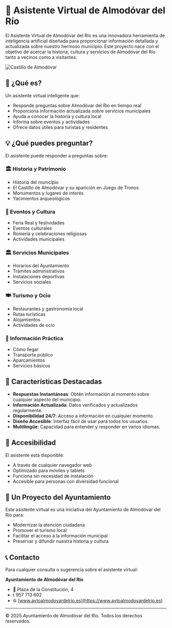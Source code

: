 # 🏰 Asistente Virtual de Almodóvar del Río

El Asistente Virtual de Almodóvar del Río es una innovadora herramienta de inteligencia artificial diseñada para proporcionar información detallada y actualizada sobre nuestro hermoso municipio. Este proyecto nace con el objetivo de acercar la historia, cultura y servicios de Almodóvar del Río tanto a vecinos como a visitantes.

![Castillo de Almodóvar](public/castillo-background.jpg)

## 🤖 ¿Qué es?

Un asistente virtual inteligente que:
- Responde preguntas sobre Almodóvar del Río en tiempo real
- Proporciona información actualizada sobre servicios municipales
- Ayuda a conocer la historia y cultura local
- Informa sobre eventos y actividades
- Ofrece datos útiles para turistas y residentes

## 💡 ¿Qué puedes preguntar?

El asistente puede responder a preguntas sobre:

### 🏛️ Historia y Patrimonio
- Historia del municipio
- El Castillo de Almodóvar y su aparición en Juego de Tronos
- Monumentos y lugares de interés
- Yacimientos arqueológicos

### 📅 Eventos y Cultura
- Feria Real y festividades
- Eventos culturales
- Romería y celebraciones religiosas
- Actividades municipales

### 🏛️ Servicios Municipales
- Horarios del Ayuntamiento
- Trámites administrativos
- Instalaciones deportivas
- Servicios sociales

### 🍽️ Turismo y Ocio
- Restaurantes y gastronomía local
- Rutas turísticas
- Alojamientos
- Actividades de ocio

### 🚌 Información Práctica
- Cómo llegar
- Transporte público
- Aparcamientos
- Servicios básicos

## 🌟 Características Destacadas

- **Respuestas Instantáneas**: Obtén información al momento sobre cualquier aspecto del municipio.
- **Información Actualizada**: Datos verificados y actualizados regularmente.
- **Disponibilidad 24/7**: Acceso a información en cualquier momento.
- **Diseño Accesible**: Interfaz fácil de usar para todos los usuarios.
- **Multilingüe**: Capacidad para entender y responder en varios idiomas.

## 📱 Accesibilidad

El asistente está disponible:
- A través de cualquier navegador web
- Optimizado para móviles y tablets
- Funciona sin necesidad de instalación
- Accesible para personas con diversidad funcional

## 🤝 Un Proyecto del Ayuntamiento

Este asistente virtual es una iniciativa del Ayuntamiento de Almodóvar del Río para:
- Modernizar la atención ciudadana
- Promover el turismo local
- Facilitar el acceso a la información municipal
- Preservar y difundir nuestra historia y cultura

## 📞 Contacto

Para cualquier consulta o sugerencia sobre el asistente virtual:

**Ayuntamiento de Almodóvar del Río**
- 📍 Plaza de la Constitución, 4
- 📞 957 713 602
- 🌐 [www.aytoalmodovardelrio.es](https://www.aytoalmodovardelrio.es)

---

© 2025 Ayuntamiento de Almodóvar del Río. Todos los derechos reservados.
